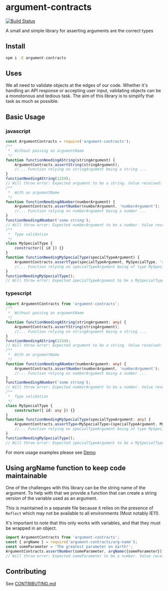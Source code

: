 # argument-contracts

[![Build Status](https://cloud.drone.io/api/badges/terodox/argument-contracts/status.svg)](https://cloud.drone.io/terodox/argument-contracts)

A small and simple library for asserting arguments are the correct types

## Install

```bash
npm i -E argument-contracts
```

## Uses

We all need to validate objects at the edges of our code.  Whether it's handling an API response or accepting user input, validating objects can be a monotonous and tedious task. The aim of this library is to simplify that task as much as possible.

## Basic Usage

### javascript

```javascript
const ArgumentContracts = require('argument-contracts');
/**
 *  Without passing an argumentName
 */
function functionNeedingAString(stringArgument) {
    ArgumentContracts.assertString(stringArgument);
    //... Function relying on stringArgument being a string ...
}
functionNeedingAString(1234);
// Will throw error: Expected argument to be a string. Value received: 1234
/**
 *  With an argumentName
 */
function functionNeedingANumber(numberArgument) {
    ArgumentContracts.assertNumber(numberArgument, 'numberArgument');
    //... Function relying on numberArgument being a number ...
}
functionNeedingANumber('some string');
// Will throw error: Expected numberArgument to be a number. Value received: "some string"
/**
 *  Type validation
 */
class MySpecialType {
    constructor({ id }) {}
}
function functionNeedingMySpecialType(specialTypeArgument) {
    ArgumentContracts.assertType(specialTypeArgument, MySpecialType, 'specialTypeArgument');
    //... Function relying on specialTypeArgument being of type MySpecialType
}
functionNeedingMySpecialType();
// Will throw error: Expected specialTypeArgument to be a MySpecialType. Value Received: undefined
```

### typescript

```typescript
import ArgumentContracts from 'argument-contracts';
/**
 *  Without passing an argumentName
 */
function functionNeedingAString(stringArgument: any) {
    ArgumentContracts.assertString(stringArgument);
    //... Function relying on stringArgument being a string ...
}
functionNeedingAString(1234);
// Will throw error: Expected argument to be a string. Value received: 1234
/**
 *  With an argumentName
 */
function functionNeedingANumber(numberArgument: any) {
    ArgumentContracts.assertNumber(numberArgument, 'numberArgument');
    //... Function relying on numberArgument being a number ...
}
functionNeedingANumber('some string');
// Will throw error: Expected numberArgument to be a number. Value received: "some string"
/**
 *  Type validation
 */
class MySpecialType {
    constructor({ id: any }) {}
}
function functionNeedingMySpecialType(specialTypeArgument: any) {
    ArgumentContracts.assertType<MySpecialType>(specialTypeArgument, MySpecialType, 'specialTypeArgument');
    //... Function relying on specialTypeArgument being of type MySpecialType
}
functionNeedingMySpecialType();
// Will throw error: Expected specialTypeArgument to be a MySpecialType. Value Received: undefined
```

For more usage examples please see [Demo](demo/index.js)

## Using argName function to keep code maintainable

One of the challenges with this library can be the string name of the argument. To help with that we provide a function that can create a string version of the variable used as an argument.

This is maintained in a separate file because it relies on the presence of `Reflect` which may not be available to all environments (Most notably IE11).

It's important to note that this only works with variables, and that they must be wrapped in an object.

```javascript
import ArgumentContracts from 'argument-contracts';
const { argName } = require('argument-contracts/arg-name');
const someParameter = 'The greatest parameter on earth!';
ArgumentContracts.assertNumber(someParameter, argName({someParameter}));
// Will throw error: Expected someParameter to be a number. Value received: "The greatest parameter on earth!"
```

## Contributing

See [CONTRIBUTING.md](CONTRIBUTING.md)

